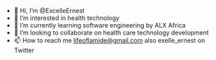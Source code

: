 - 👋 Hi, I’m @ExcelleErnest
- 👀 I’m interested in health technology 
- 🌱 I’m currently learning software engineering by ALX Africa 
- 💞️ I’m looking to collaborate on health care technology development 
- 📫 How to reach me lifeoflamide@gmail.com also exelle_ernest on Twitter

<!---
ExcelleErnest/ExcelleErnest is a ✨ special ✨ repository because its `README.md` (this file) appears on your GitHub profile.
You can click the Preview link to take a look at your changes.
--->
